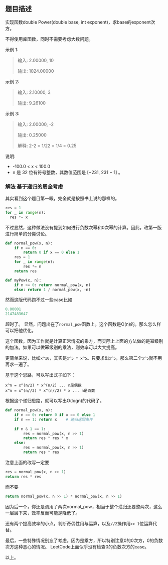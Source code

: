 ## 题目描述

实现函数double Power(double base, int exponent)，求base的exponent次方。

不得使用库函数，同时不需要考虑大数问题。

示例 1:
>输入: 2.00000, 10
>
>输出: 1024.00000

示例 2:
>输入: 2.10000, 3
>
>输出: 9.26100

示例 3:
>输入: 2.00000, -2
>
>输出: 0.25000
>
>解释: 2-2 = 1/22 = 1/4 = 0.25
 

说明:
- -100.0 < x < 100.0
- n 是 32 位有符号整数，其数值范围是 [−231, 231 − 1] 。


### 解法 基于递归的周全考虑
其实看到这个题目第一眼，完全就是按照书上说的那样的。

```python
res = 1
for _ in range(n):
  res *= x
```

不过显然，这种做法没有提到如何进行负数次幂和0次幂的计算。因此，改第一版进行简单的分类讨论。

```python
def normal_pow(x, n):
    if n == 0:
        return 0 if x == 0 else 1
    res = 1
    for _ in range(n):
        res *= n
    return res

def myPow(x, n):
    if n >= 0: return normal_pow(x, n)
    else: return 1 / normal_pow(x, -n)
```

然而这版代码跑不过一些case比如
```python
0.00001
2147483647
```
超时了。
显然，问题出在了`normal_pow`函数上。这个函数是O(n)的。那么怎么样可以把他优化。

这个函数，因为工作就是计算正常情况的乘方，而实际上上面的方法做的是幂级别的加法。如果可以做幂级别的乘法，则效率可以大大提高。

更简单来说，比如`x^10`，其实是`x^5 * x^5`。只要求出`x^5`，那么第二个`x^5`就不用再求一遍了。

基于这个思路，可以写出式子如下：
```text
x^n = x^(n/2) * x^(n/2) ... n是偶数
x^n = x^(n//2) * x^(n//2) * x ... n是奇数
```
根据这个递归思路，就可以写出O(logn)的代码了。
```python
def normal_pow(x, n):
    if n == 0: return 0 if x == 0 else 1
    if n == 1: return x    # 递归返回条件
    
    if n & 1 == 1:
        res = normal_pow(x, n >> 1)
        return res * res * x
    else:
        res = normal_pow(x, n >> 1)
        return res * res
```

注意上面的改写一定要
```python
res = normal_pow(x, n >> 1)
return res * res
```
而不要
```python
return normal_pow(x, n >> 1) * normal_pow(x, n >> 1)
```
因为后一个，你还是调用了两次normal_pow，相当于整个递归还要整两次，这么一层层下来，效率反而可能是降低了。

还有两个提高效率的小点，判断奇偶性用与运算，以及`//2`操作用`>> 1`位运算代替。

最后，一些特殊情况别忘了考虑。因为是乘方，所以特别注意0的0次方，0的负数次方这种恶心的情况。
LeetCode上面似乎没有检查0的负数次方的case。

以上。